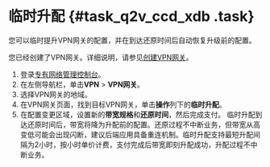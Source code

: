 # 临时升配 {#task_q2v_ccd_xdb .task}

您可以临时提升VPN网关的配置，并在到达还原时间后自动恢复升级前的配置。

您已经创建了VPN网关。详细说明，请参见[创建VPN网关](cn.zh-CN/用户指南/管理VPN网关/创建VPN网关.md#)。

1.  登录[专有网络管理控制台](https://vpcnext.console.aliyun.com/nat/)。
2.  在左侧导航栏，单击**VPN** \> **VPN网关**。
3.  选择VPN网关的地域。
4.  在VPN网关页面，找到目标VPN网关，单击**操作**列下的**临时升配**。
5.  在配置变更区域，设置新的**带宽规格**和**还原时间**，然后完成支付。 临时升配到达还原时间后，带宽将降为升配前的配置。还原过程不中断业务，但带宽从高变低可能会出现闪断，建议后端应用具备重连机制。临时升配支持最短升配间隔为2小时，按小时单价计费，支付完成后带宽即刻升配成功，升配过程不中断业务。

